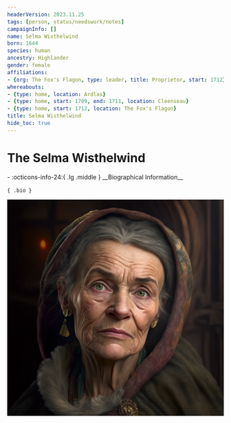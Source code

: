 ```yaml
---
headerVersion: 2023.11.25
tags: [person, status/needswork/notes]
campaignInfo: []
name: Selma Wisthelwind
born: 1644
species: human
ancestry: Highlander
gender: female
affiliations:
- {org: The Fox's Flagon, type: leader, title: Proprietor, start: 1712}
whereabouts:
- {type: home, location: Ardlas}
- {type: home, start: 1709, end: 1711, location: Cleenseau}
- {type: home, start: 1712, location: The Fox's Flagon}
title: Selma Wisthelwind
hide_toc: true
---
```

# The Selma Wisthelwind
<div class="grid cards ext-narrow-margin ext-one-column" markdown>
- :octicons-info-24:{ .lg .middle } __Biographical Information__

    { .bio }

</div>


![Selma Wisthelwind](../../assets/selma-wisthelwind.png)
